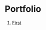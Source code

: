 <h1 style="text-align=center; font-size=18px;">Portfolio</h1>

1. <a href="https://stasguma.github.io/GoIT/JavaScript/lesson%2019-20/index.html" target="_blank">First</a>
